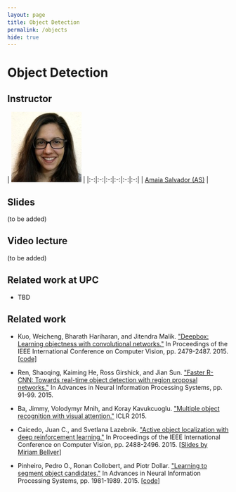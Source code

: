 ```yaml
---
layout: page
title: Object Detection
permalink: /objects
hide: true
---
```


# Object Detection

## Instructor

| ![AmaiaSalvador][AmaiaSalvador-photo]  |
|:-:|:-:|:-:|:-:|:-:|:-:|
 | [Amaia Salvador (AS)][AmaiaSalvador-web] |

[AmaiaSalvador-web]: https://imatge.upc.edu/web/people/amaia-salvador

[AmaiaSalvador-photo]: img/instructors/AmaiaSalvador.jpg "Amaia Salvador"


## Slides

(to be added)


## Video lecture

(to be added)


## Related work at UPC

* TBD

## Related work

* Kuo, Weicheng, Bharath Hariharan, and Jitendra Malik. ["Deepbox: Learning objectness with convolutional networks."](http://www.cv-foundation.org/openaccess/content_iccv_2015/html/Kuo_DeepBox_Learning_Objectness_ICCV_2015_paper.html) In Proceedings of the IEEE International Conference on Computer Vision, pp. 2479-2487. 2015. [[code]](https://github.com/weichengkuo/DeepBox)

* Ren, Shaoqing, Kaiming He, Ross Girshick, and Jian Sun. ["Faster R-CNN: Towards real-time object detection with region proposal networks."](http://papers.nips.cc/paper/5638-faster-r-cnn-towards-real-time-object-detection-with-region-proposal-networks) In Advances in Neural Information Processing Systems, pp. 91-99. 2015.

* Ba, Jimmy, Volodymyr Mnih, and Koray Kavukcuoglu. ["Multiple object recognition with visual attention."](http://arxiv.org/abs/1412.7755) ICLR 2015.

* Caicedo, Juan C., and Svetlana Lazebnik. ["Active object localization with deep reinforcement learning."](http://www.cv-foundation.org/openaccess/content_iccv_2015/html/Caicedo_Active_Object_Localization_ICCV_2015_paper.html) In Proceedings of the IEEE International Conference on Computer Vision, pp. 2488-2496. 2015. [[Slides by Miriam Bellver](http://www.slideshare.net/xavigiro/active-object-localization-with-deep-reinforcement-learning)]

* Pinheiro, Pedro O., Ronan Collobert, and Piotr Dollar. ["Learning to segment object candidates."](http://arxiv.org/abs/1604.02135) In Advances in Neural Information Processing Systems, pp. 1981-1989. 2015. [[code](https://github.com/ghostcow/deepmask)]
